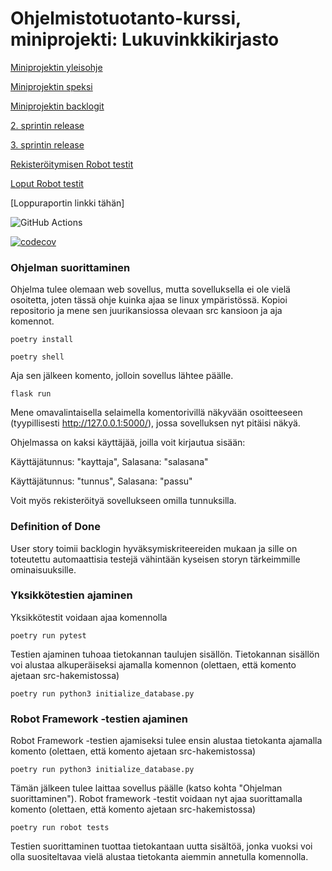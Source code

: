 # Ohjelmistotuotanto-kurssi, miniprojekti: Lukuvinkkikirjasto

[Miniprojektin yleisohje](https://ohjelmistotuotanto-hy.github.io/miniprojekti/)

[Miniprojektin speksi](https://ohjelmistotuotanto-hy.github.io/speksi/)

[Miniprojektin backlogit](https://docs.google.com/spreadsheets/d/1dgDb1iogv_WNv830mru2iMjrutRrwumTPhakcXey25w/edit#gid=0)

[2. sprintin release](https://github.com/taapp/ohtu-lukuvinkkikirjasto/releases/tag/sprint2)

[3. sprintin release](https://github.com/taapp/ohtu-lukuvinkkikirjasto/releases/tag/sprint3)

[Rekisteröitymisen Robot testit](https://github.com/taapp/ohtu-lukuvinkkikirjasto/blob/main/src/tests/register.robot)

[Loput Robot testit](https://github.com/taapp/ohtu-lukuvinkkikirjasto/blob/main/src/tests/home.robot)

[Loppuraportin linkki tähän]

![GitHub Actions](https://github.com/taapp/ohtu-lukuvinkkikirjasto/workflows/CI/badge.svg)

[![codecov](https://codecov.io/gh/taapp/ohtu-lukuvinkkikirjasto/branch/main/graph/badge.svg?token=FLWIEJ35C8)](https://codecov.io/gh/taapp/ohtu-lukuvinkkikirjasto)

### Ohjelman suorittaminen
Ohjelma tulee olemaan web sovellus, mutta sovelluksella ei ole vielä osoitetta, joten tässä ohje kuinka ajaa se linux ympäristössä.
Kopioi repositorio ja mene sen juurikansiossa olevaan src kansioon ja aja komennot.
```
poetry install
```
```
poetry shell
```
Aja sen jälkeen komento, jolloin sovellus lähtee päälle.
```
flask run
```
Mene omavalintaisella selaimella komentorivillä näkyvään osoitteeseen (tyypillisesti http://127.0.0.1:5000/), jossa sovelluksen nyt pitäisi näkyä.

Ohjelmassa on kaksi käyttäjää, joilla voit kirjautua sisään:

Käyttäjätunnus: "kayttaja", Salasana: "salasana"

Käyttäjätunnus: "tunnus", Salasana: "passu"

Voit myös rekisteröityä sovellukseen omilla tunnuksilla.

### Definition of Done
User story toimii backlogin hyväksymiskriteereiden mukaan ja sille on toteutettu automaattisia testejä vähintään kyseisen storyn tärkeimmille ominaisuuksille.

### Yksikkötestien ajaminen
Yksikkötestit voidaan ajaa komennolla
```
poetry run pytest
```
Testien ajaminen tuhoaa tietokannan taulujen sisällön. Tietokannan sisällön voi alustaa alkuperäiseksi ajamalla komennon (olettaen, että komento ajetaan src-hakemistossa)
```
poetry run python3 initialize_database.py
```

### Robot Framework -testien ajaminen
Robot Framework -testien ajamiseksi tulee ensin alustaa tietokanta ajamalla komento (olettaen, että komento ajetaan src-hakemistossa)
```
poetry run python3 initialize_database.py
```
Tämän jälkeen tulee laittaa sovellus päälle (katso kohta "Ohjelman suorittaminen"). Robot framework -testit voidaan nyt ajaa suorittamalla komento (olettaen, että komento ajetaan src-hakemistossa)
```
poetry run robot tests
```
Testien suorittaminen tuottaa tietokantaan uutta sisältöä, jonka vuoksi voi olla suositeltavaa vielä alustaa tietokanta aiemmin annetulla komennolla.
